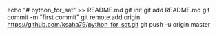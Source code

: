 echo "# python_for_sat" >> README.md
git init
git add README.md
git commit -m "first commit"
git remote add origin https://github.com/ksaha79/python_for_sat.git
git push -u origin master
